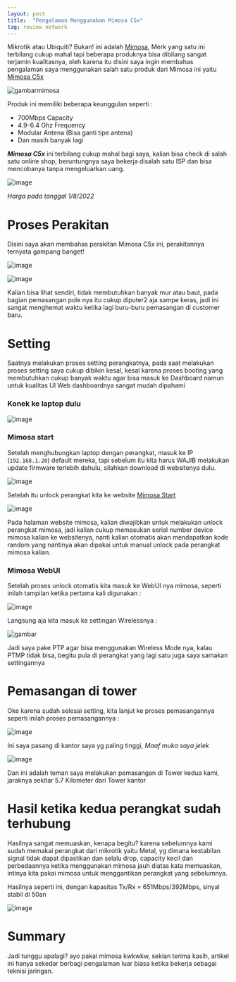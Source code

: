 ```yaml
---
layout: post
title:  "Pengalaman Menggunakan Mimosa C5x"
tag: review network
---
```


Mikrotik atau Ubiquiti? Bukan! ini adalah [Mimosa](https://mimosa.co), Merk yang satu ini terbilang cukup mahal tapi beberapa produknya bisa dibilang sangat terjamin kualitasnya, oleh karena itu disini saya ingin membahas pengalaman saya menggunakan salah satu produk dari Mimosa ini yaitu [Mimosa C5x](https://mimosa.co/product/c5x)

![gambarmimosa](https://mimosa.co/uploads/C5x-homepage.jpg)

Produk ini memiliki beberapa keunggulan seperti :
- 700Mbps Capacity
- 4.9-6.4 Ghz Frequency
- Modular Antena (Bisa ganti tipe antena)
- Dan masih banyak lagi

***Mimosa C5x*** ini terbilang cukup mahal bagi saya, kalian bisa check di salah satu online shop, beruntungnya saya bekerja disalah satu ISP dan bisa mencobanya tanpa mengeluarkan uang.

![image](https://user-images.githubusercontent.com/10250068/148916034-cb240853-d85f-4ab9-893a-2156e9d5f69e.png)

*Harga pada tanggal 1/8/2022*

# Proses Perakitan

Disini saya akan membahas perakitan Mimosa C5x ini, perakitannya ternyata gampang banget!

![image](https://user-images.githubusercontent.com/10250068/148916923-b1e3d1ba-ec78-4c3e-943a-7f806b35d38b.png)

![image](https://user-images.githubusercontent.com/10250068/148917009-3fbcd95b-46a7-4bab-99e3-88a95a26b471.png)

Kalian bisa lihat sendiri, tidak membutuhkan banyak mur atau baut, pada bagian pemasangan pole nya itu cukup diputer2 aja sampe keras, jadi ini sangat menghemat waktu ketika lagi buru-buru pemasangan di customer baru.

# Setting

Saatnya melakukan proses setting perangkatnya, pada saat melakukan proses setting saya cukup dibikin kesal, kesal karena proses booting yang membutuhkan cukup banyak waktu agar bisa masuk ke Dashboard namun untuk kualitas UI Web dashboardnya sangat mudah dipahami

### Konek ke laptop dulu

![image](https://user-images.githubusercontent.com/10250068/148917948-4b1c22b5-bcf7-4b8d-995a-0a4445939654.png)

### Mimosa start

Setelah menghubungkan laptop dengan perangkat, masuk ke IP (`192.168.1.20`) default mereka, tapi sebelum itu kita harus WAJIB melakukan update firmware terlebih dahulu, silahkan download di websitenya dulu.

![image](https://user-images.githubusercontent.com/10250068/148918846-aab5943e-ffa1-4f86-a5b9-6960fa8b6b9e.png)

Setelah itu unlock perangkat kita ke website [Mimosa Start](https://mimosa.co/start)

![image](https://user-images.githubusercontent.com/10250068/148918348-950e1fbb-9ac6-4d52-b36b-b9a275e06122.png)

Pada halaman website mimosa, kalian diwajibkan untuk melakukan unlock perangkat mimosa, jadi kalian cukup memasukan serial number device mimosa kalian ke websitenya, nanti kalian otomatis akan mendapatkan kode random yang nantinya akan dipakai untuk manual unlock pada perangkat mimosa kalian.

### Mimosa WebUI

Setelah proses unlock otomatis kita masuk ke WebUI nya mimosa, seperti inilah tampilan ketika pertama kali digunakan :

![image](https://cdn.discordapp.com/attachments/874251888357441537/930360529514553344/Screenshot_173.png)

Langsung aja kita masuk ke settingan Wirelessnya :

![gambar](https://cdn.discordapp.com/attachments/874251888357441537/930360529933971476/Screenshot_174.png)

Jadi saya pake PTP agar bisa menggunakan Wireless Mode nya, kalau PTMP tidak bisa, begitu pula di perangkat yang lagi satu juga saya samakan settingannya

# Pemasangan di tower

Oke karena sudah selesai setting, kita lanjut ke proses pemasangannya seperti inilah proses pemasangannya :

![image](https://user-images.githubusercontent.com/10250068/148920168-25035c9b-b5a0-45f8-9941-2c8595635317.png)

Ini saya pasang di kantor saya yg paling tinggi, *Maaf muka saya jelek*

![image](https://user-images.githubusercontent.com/10250068/148920293-e05411d1-1809-435b-85ae-85b4868182a4.png)

Dan ini adalah teman saya melakukan pemasangan di Tower kedua kami, jaraknya sekitar 5.7 Kilometer dari Tower kantor

# Hasil ketika kedua perangkat sudah terhubung

Hasilnya sangat memuaskan, kenapa begitu? karena sebelumnya kami sudah memakai perangkat dari mikrotik yaitu Metal, yg dimana kestabilan signal tidak dapat dipastikan dan selalu drop, capacity kecil dan perbedaannya ketika menggunakan mimosa jauh diatas kata memuaskan, intinya kita pakai mimosa untuk menggantikan perangkat yang sebelumnya.

Hasilnya seperti ini, dengan kapasitas Tx/Rx = 651Mbps/392Mbps, sinyal stabil di 50an

![image](https://user-images.githubusercontent.com/10250068/148921144-e76467b0-44c7-494b-84e1-8f36e6a18476.png)

# Summary

Jadi tunggu apalagi? ayo pakai mimosa kwkwkw, sekian terima kasih, artikel ini hanya sekedar berbagi pengalaman luar biasa ketika bekerja sebagai teknisi jaringan.

